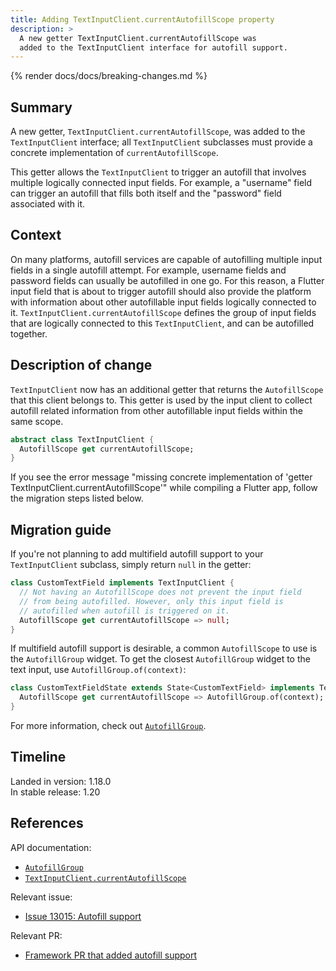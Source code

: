 ```yaml
---
title: Adding TextInputClient.currentAutofillScope property
description: >
  A new getter TextInputClient.currentAutofillScope was
  added to the TextInputClient interface for autofill support.
---
```


{% render docs/docs/breaking-changes.md %}

## Summary

A new getter, `TextInputClient.currentAutofillScope`, was added to the
`TextInputClient` interface; all `TextInputClient` subclasses must
provide a concrete implementation of `currentAutofillScope`.

This getter allows the `TextInputClient` to trigger an
autofill that involves multiple logically connected input
fields. For example, a "username" field can trigger an
autofill that fills both itself and the "password"
field associated with it.

## Context

On many platforms, autofill services are capable of
autofilling multiple input fields in a single autofill attempt.
For example, username fields and password fields can usually
be autofilled in one go. For this reason, a Flutter input
field that is about to trigger autofill should also provide
the platform with information about other autofillable input
fields logically connected to it.
`TextInputClient.currentAutofillScope` defines the group of
input fields that are logically connected to this `TextInputClient`,
and can be autofilled together.

## Description of change

`TextInputClient` now has an additional getter that returns
the `AutofillScope` that this client belongs to.
This getter is used by the input client to collect autofill
related information from other autofillable input fields
within the same scope.

```dart
abstract class TextInputClient {
  AutofillScope get currentAutofillScope;
}
```

If you see the error message "missing concrete implementation of
'getter TextInputClient.currentAutofillScope'" while compiling
a Flutter app, follow the migration steps listed below.

## Migration guide

If you're not planning to add multifield autofill
support to your `TextInputClient` subclass,
simply return `null` in the getter:

```dart
class CustomTextField implements TextInputClient {
  // Not having an AutofillScope does not prevent the input field
  // from being autofilled. However, only this input field is
  // autofilled when autofill is triggered on it.
  AutofillScope get currentAutofillScope => null;
}
```

If multifield autofill support is desirable, a common
`AutofillScope` to use is the `AutofillGroup` widget.
To get the closest `AutofillGroup` widget to the text
input, use `AutofillGroup.of(context)`:

```dart
class CustomTextFieldState extends State<CustomTextField> implements TextInputClient {
  AutofillScope get currentAutofillScope => AutofillGroup.of(context);
}
```

For more information, check out [`AutofillGroup`][].

## Timeline

Landed in version: 1.18.0<br>
In stable release: 1.20

## References

API documentation:

* [`AutofillGroup`][]
* [`TextInputClient.currentAutofillScope`][]

Relevant issue:

* [Issue 13015: Autofill support][]

Relevant PR:

* [Framework PR that added autofill support][]


[Framework PR that added autofill support]: {{site.repo.flutter}}/pull/52126
[Issue 13015: Autofill support]: {{site.repo.flutter}}/issues/13015

[`AutofillGroup`]: {{site.api}}/flutter/widgets/AutofillGroup-class.html
[`TextInputClient.currentAutofillScope`]: {{site.api}}/flutter/services/TextInputClient/currentAutofillScope.html
